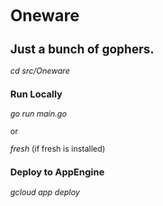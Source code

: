 # Oneware
## Just a bunch of gophers.


*cd src/Oneware*

### Run Locally

*go run main.go*

or

*fresh* (if fresh is installed)

### Deploy to AppEngine
*gcloud app deploy*